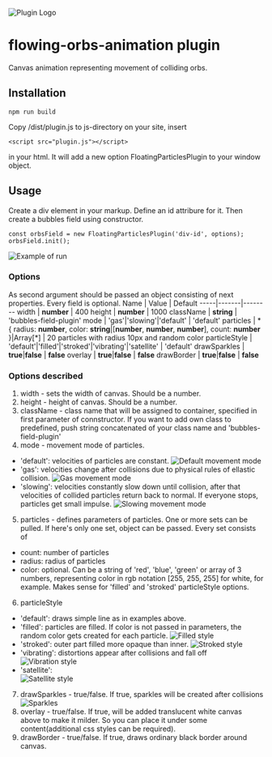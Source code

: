 ![Plugin Logo](https://github.com/nmichkarev/flowing-particless-animation/blob/readme-files/images/title.png.png?raw=true)
# flowing-orbs-animation plugin
Canvas animation representing movement of colliding orbs. 
## Installation
```
npm run build
```
Copy /dist/plugin.js to js-directory on your site, insert
```
<script src="plugin.js"></script>
```
in your html. It will add a new option FloatingParticlesPlugin to your window object.

## Usage
Create a div element in your markup. Define an id attribure for it. Then create a bubbles field using constructor.
```
const orbsField = new FloatingParticlesPlugin('div-id', options);
orbsField.init();
```
![Example of run](https://github.com/nmichkarev/flowing-particless-animation/blob/readme-files/images/initial.gif?raw=true)
### Options
As second argument should be passed an object consisting of next properties. Every field is optional.
Name | Value | Default
-----|-------|--------
width | **number** | 400
height | **number** | 1000
className | **string** | 'bubbles-field-plugin'
mode | 'gas'\|'slowing'\|'default' | 'default'
particles | \*{ radius: **number**, color: **string**\|\[**number**, **number**, **number**\], count: **number** }\|Array[\*] | 20 particles with radius 10px and random color
particleStyle | 'default'\|'filled'\|'stroked'\|'vibrating'\|'satellite' | 'default'
drawSparkles | **true**\|**false** | **false**
overlay | **true**\|**false** | **false**
drawBorder | **true**\|**false** | **false**

### Options described
1. width - sets the width of canvas. Should be a number.
2. height - height of canvas. Should be a number.
3. className - class name that will be assigned to container, specified in first parameter of connstructor. If you want to add own class to predefined, push string concatenated of your class name and 'bubbles-field-plugin'
4. mode - movement mode of particles. 
- 'default': velocities of particles are constant.
![Default movement mode](https://github.com/nmichkarev/flowing-particless-animation/blob/readme-files/images/mode-default.gif?raw=true)
- 'gas': velocities change after collisions due to physical rules of ellastic collision.
![Gas movement mode](https://github.com/nmichkarev/flowing-particless-animation/blob/readme-files/images/mode-gas.gif?raw=true)
- 'slowing': velocities constantly slow down until collision, after that velocities of collided particles return back to normal. If everyone stops, particles get small impulse.
![Slowing movement mode](https://github.com/nmichkarev/flowing-particless-animation/blob/readme-files/images/mode-slowing.gif?raw=true)
5. particles - defines parameters of particles. One or more sets can be pulled. If here's only one set, object can be passed. Every set consists of
- count: number of particles
- radius: radius of particles
- color: optional. Can be a string of 'red', 'blue', 'green' or array of 3 numbers, representing color in rgb notation [255, 255, 255] for white, for example. Makes sense for 'filled' and 'stroked' particleStyle options.
6. particleStyle
- 'default': draws simple line as in examples above.
- 'filled': particles are filled. If color is not passed in parameters, the random color gets created for each particle.
![Filled style](https://github.com/nmichkarev/flowing-particless-animation/blob/readme-files/images/style-filled.gif?raw=true)
- 'stroked': outer part filled more opaque than inner.
![Stroked style](https://github.com/nmichkarev/flowing-particless-animation/blob/readme-files/images/style-stroked.gif?raw=true)
- 'vibrating': distortions appear after collisions and fall off
![Vibration style](https://github.com/nmichkarev/flowing-particless-animation/blob/readme-files/images/style-vibro.gif?raw=true)
- 'satellite':     
![Satellite style](https://github.com/nmichkarev/flowing-particless-animation/blob/readme-files/images/style-satellite.gif?raw=true)
7. drawSparkles - true/false. If true, sparkles will be created after collisions
![Sparkles](https://github.com/nmichkarev/flowing-particless-animation/blob/readme-files/images/sparkles.gif?raw=true)
8. overlay - true/false. If true, will be added translucent white canvas above to make it milder. So you can place it under some content(additional css styles can be required).
9. drawBorder - true/false. If true, draws ordinary black border around canvas. 



